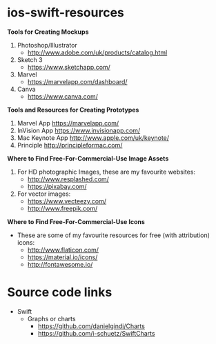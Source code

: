 # ios-swift-resources

**Tools for Creating Mockups**
1) Photoshop/Illustrator
    - http://www.adobe.com/uk/products/catalog.html
2) Sketch 3
    - https://www.sketchapp.com/
3) Marvel
    - https://marvelapp.com/dashboard/
4) Canva
    - https://www.canva.com/

**Tools and Resources for Creating Prototypes**
1) Marvel App https://marvelapp.com/
2) InVision App https://www.invisionapp.com/
3) Mac Keynote App http://www.apple.com/uk/keynote/
4) Principle http://principleformac.com/

**Where to Find Free-For-Commercial-Use Image Assets**

1) For HD photographic Images, these are my favourite websites:
    - http://www.resplashed.com/
    - https://pixabay.com/
2) For vector images:
    - https://www.vecteezy.com/
    - http://www.freepik.com/

**Where to Find Free-For-Commercial-Use Icons**
* These are some of my favourite resources for free (with attribution) icons:
    - http://www.flaticon.com/
    - https://material.io/icons/
    - http://fontawesome.io/

# Source code links

* Swift
  - Graphs or charts
    - https://github.com/danielgindi/Charts
    - https://github.com/i-schuetz/SwiftCharts
    
